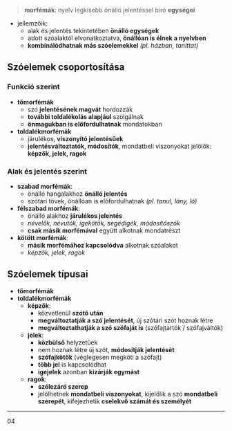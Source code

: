 > **morfémák**: nyelv legkisebb önálló jelentéssel bíró **egységei**
- jellemzőik: 
	- alak és jelentés tekintetében **önálló egységek**
	- adott szóalaktól elvonatkoztatva, **önállóan is élnek a nyelvben**
	- **kombinálódhatnak más szóelemekkel** *(pl. házban, taníttat)*
## Szóelemek csoportosítása
### Funkció szerint
- **tőmorfémák**
	- szó **jelentésének magvát** hordozzák
	- **további toldalékolás alapjául** szolgálnak
	- **önmagukban is előfordulhatnak** mondatokban
- **toldalékmorfémák**
	- járulékos, **viszonyító jelentésűek**
	- **jelentésváltoztatók, módosítók**, mondatbeli viszonyokat jelölők: **képzők, jelek, ragok**
### Alak és jelentés szerint
- **szabad morfémák**:
	- önálló hangalakhoz **önálló jelentés**
	- szótári tövek, önállóan is előfordulhatnak *(pl. tanul, lány, ló)*
- **félszabad morfémák**:
	- önálló alakhoz **járulékos jelentés**
	- *névelők, névutók, igekötők, segédigék, módosítószók*
	- **csak másik morfémával** együtt alkotnak mondatrészt
- **kötött morfémák**:
	- **másik morfémához kapcsolódva** alkotnak szóalakot
	- *képzők, jelek, ragok*
## Szóelemek típusai
- **tőmorfémák**
- **toldalékmorfémák**
	- **képzők**:
		- közvetlenül **szótő után**
		- **megváltoztatják a szó jelentését**, új szótári szót hoznak létre
		- **megváltoztathatják a szó szófaját is** (szófajtartók / szófajváltók)
	- **jelek**:
		- **közbülső** helyzetűek
		- nem hoznak létre új szót, **módosítják jelentését**
		- **szófajkötők** (véglegesen megköti a szófajt)
		- **több jel** is kapcsolódhat
		- **igejelek** azonban **kizárják egymást**
	- **ragok**:
		- **szólezáró szerep**
		- jelölhetnek **mondatbeli viszonyokat**, kijelölik a szó **mondatbeli szerepét**, kifejezhetik **cselekvő számát és személyét**
---
04